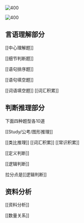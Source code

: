 
![400](https://cdn.jsdelivr.net/gh/ZevaXu/picupload@master/uPic/20220610-1002-KUgvt6.png "20220610-1002-KUgvt6")

![400](https://cdn.jsdelivr.net/gh/ZevaXu/picupload@master/uPic/20220610-1003-DmFeYk.png "20220610-1003-DmFeYk")

## 言语理解部分

[[中心理解题]]

[[细节判断题]]

[[语句排序题]]

[[语句填空题]]

[[词语填空题]] [[词汇积累]]

## 判断推理部分

下面四种题型各10道

[[Study/公考/图形推理]]

[[类比推理]] [[词汇积累]] [[常识积累]]

[[定义判断]]

[[逻辑判断]]

拉分点是[[逻辑判断]]

## 资料分析

[[资料分析]]

[[数量关系]]

